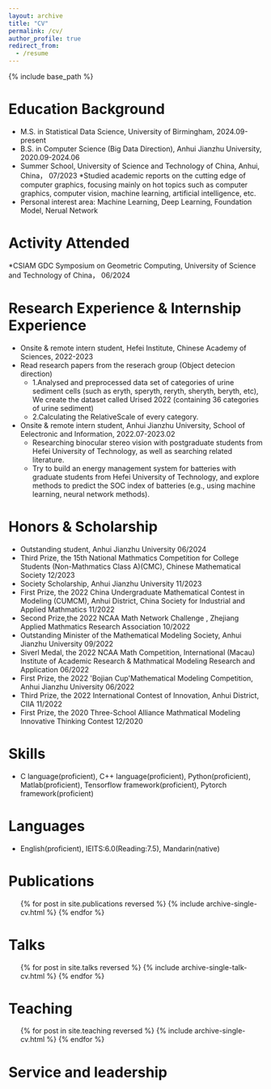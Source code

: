 ```yaml
---
layout: archive
title: "CV"
permalink: /cv/
author_profile: true
redirect_from:
  - /resume
---
```


{% include base_path %}

Education Background
======
* M.S. in Statistical Data Science, University of Birmingham, 2024.09-present
* B.S. in Computer Science (Big Data Direction), Anhui Jianzhu University, 2020.09-2024.06
* Summer School, University of Science and Technology of China, Anhui, China， 07/2023
  *Studied academic reports on the cutting edge of computer graphics, focusing mainly on hot topics such as computer graphics, computer vision, machine learning,
   artificial intelligence, etc.
* Personal interest area: Machine Learning, Deep Learning, Foundation Model, Nerual Network
  
Activity Attended
======
*CSIAM GDC Symposium on Geometric Computing, University of Science and Technology of China， 06/2024

Research Experience & Internship Experience
======
* Onsite & remote intern student, Hefei Institute, Chinese Academy of Sciences, 2022-2023
* Read research papers from the reserach group (Object detecion direction)
  * 1.Analysed and preprocessed data set of categories of urine sediment cells (such as eryth, speryth, reryth, sheryth, beryth, etc), We create the dataset called
  Urised 2022 (containing 36 categories of urine sediment)
  * 2.Calculating the RelativeScale of every category.
* Onsite & remote intern student, Anhui Jianzhu University, School of Eelectronic and Information, 2022.07-2023.02
  * Researching binocular stereo vision with postgraduate students from Hefei University of Technology, as well as searching related literature.
  * Try to build an energy management system for batteries with graduate students from Hefei University of Technology, and explore methods to predict the SOC index of batteries (e.g., using machine learning, neural network methods).

  
Honors & Scholarship
======
* Outstanding student, Anhui Jianzhu University 06/2024
* Third Prize, the 15th National Mathmatics Competition for College Students (Non-Mathmatics Class A)(CMC), Chinese Mathematical Society 12/2023
* Society Scholarship, Anhui Jianzhu University 11/2023
* First Prize, the 2022 China Undergraduate Mathematical Contest in Modeling (CUMCM), Anhui District, China Society for Industrial and Applied Mathmatics 11/2022
* Second Prize,the 2022 NCAA Math Network Challenge , Zhejiang Applied Mathmatics Research Association 10/2022
* Outstanding Minister of the Mathematical Modeling Society, Anhui Jianzhu University 09/2022
* Siverl Medal, the 2022 NCAA Math Competition, International (Macau) Institute of Academic Research & Mathmatical Modeling Research and Application 06/2022
* First Prize, the 2022 'Bojian Cup'Mathematical Modeling Competition, Anhui Jianzhu University 06/2022
* Third Prize, the 2022 International Contest of Innovation, Anhui District, CIIA 11/2022
* First Prize, the 2020 Three-School Alliance Mathmatical Modeling Innovative Thinking Contest 12/2020


Skills
======
* C language(proficient), C++ language(proficient), Python(proficient), Matlab(proficient), Tensorflow framework(proficient), Pytorch framework(proficient)

Languages
======
* English(proficient), IEITS:6.0(Reading:7.5), Mandarin(native)

Publications
======
  <ul>{% for post in site.publications reversed %}
    {% include archive-single-cv.html %}
  {% endfor %}</ul>
  
Talks
======
  <ul>{% for post in site.talks reversed %}
    {% include archive-single-talk-cv.html  %}
  {% endfor %}</ul>
  
Teaching
======
  <ul>{% for post in site.teaching reversed %}
    {% include archive-single-cv.html %}
  {% endfor %}</ul>
  
Service and leadership
======
